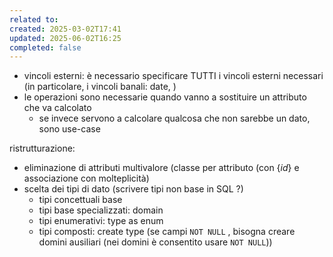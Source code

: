 ```yaml
---
related to: 
created: 2025-03-02T17:41
updated: 2025-06-02T16:25
completed: false
---
```

- vincoli esterni: è necessario specificare TUTTI i vincoli esterni necessari (in particolare, i vincoli banali: date, )
- le operazioni sono necessarie quando vanno a sostituire un attributo che va calcolato
	- se invece servono a calcolare qualcosa che non sarebbe un dato, sono use-case

ristrutturazione:
- eliminazione di attributi multivalore (classe per attributo (con $\{ id \}$ e associazione con molteplicità)
- scelta dei tipi di dato (scrivere tipi non base in SQL ?)
	- tipi concettuali base
	- tipi base specializzati: domain
	- tipi enumerativi: type as enum
	- tipi composti: create type (se campi `NOT NULL` , bisogna creare domini ausiliari (nei domini è consentito usare `NOT NULL`))